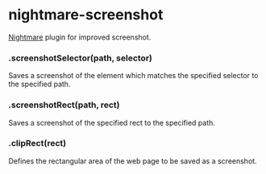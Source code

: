nightmare-screenshot
================

[Nightmare](https://github.com/segmentio/nightmare) plugin for improved screenshot.

### .screenshotSelector(path, selector)

Saves a screenshot of the element which matches the specified selector to the specified path.

### .screenshotRect(path, rect)

Saves a screenshot of the specified rect to the specified path.

### .clipRect(rect)

Defines the rectangular area of the web page to be saved as a screenshot.
